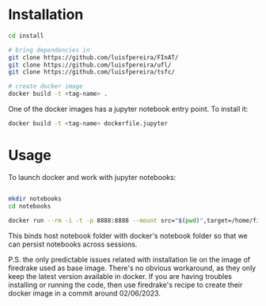 # Installation

```bash
cd install

# bring dependencies in
git clone https://github.com/luisfpereira/FInAT/
git clone https://github.com/luisfpereira/ufl/
git clone https://github.com/luisfpereira/tsfc/

# create docker image
docker build -t <tag-name> .
```

One of the docker images has a jupyter notebook entry point. To install it:

```bash
docker build -t <tag-name> dockerfile.jupyter
```

# Usage

To launch docker and work with jupyter notebooks:

```bash

mkdir notebooks
cd notebooks

docker run --rm -i -t -p 8888:8888 --mount src="$(pwd)",target=/home/firedrake/notebooks,type=bind firedrake:<tag-name>
```

This binds host notebook folder with docker's notebook folder so that we can persist notebooks across sessions.



P.S. the only predictable issues related with installation lie on the image of firedrake used as base image. There's no obvious workaround, as they only keep the latest version available in docker. If you are having troubles installing or running the code, then use firedrake's recipe to create their docker image in a commit around 02/06/2023.
